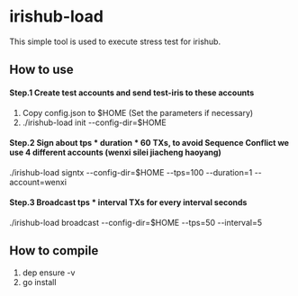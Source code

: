 # irishub-load

This simple tool is used to execute stress test for irishub.

## How to use

#### Step.1  Create test accounts and send test-iris to these accounts

1) Copy config.json to $HOME (Set the parameters if necessary)
2) ./irishub-load init --config-dir=$HOME

#### Step.2  Sign about tps * duration * 60 TXs, to avoid Sequence Conflict we use 4 different accounts (wenxi silei jiacheng haoyang)

./irishub-load signtx --config-dir=$HOME --tps=100 --duration=1 --account=wenxi

#### Step.3   Broadcast tps * interval TXs for every interval seconds

./irishub-load broadcast --config-dir=$HOME --tps=50 --interval=5

## How to compile
1) dep ensure -v
2) go install
